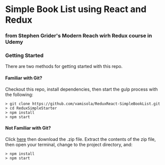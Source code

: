 # Simple Book List using React and Redux
### from Stephen Grider's Modern Reach wirh Redux course in Udemy 

### Getting Started

There are two methods for getting started with this repo.

#### Familiar with Git?
Checkout this repo, install dependencies, then start the gulp process with the following:

```
> git clone https://github.com/vamisola/ReduxReact-SimpleBookList.git
> cd ReduxSimpleStarter
> npm install
> npm start
```

#### Not Familiar with Git?
Click [here](https://github.com/vamisola/ReduxReact-SimpleBookList.git) then download the .zip file.  Extract the contents of the zip file, then open your terminal, change to the project directory, and:

```
> npm install
> npm start
```

